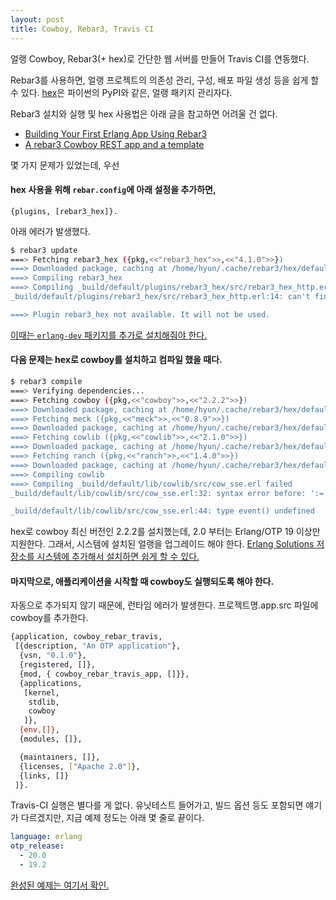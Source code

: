 ```yaml
---
layout: post
title: Cowboy, Rebar3, Travis CI
---
```


얼랭 Cowboy, Rebar3(+ hex)로 간단한 웹 서버를 만들어 Travis CI를 연동했다.

Rebar3를 사용하면, 얼랭 프로젝트의 의존성 관리, 구성, 배포 파일 생성 등을 쉽게 할 수 있다. [hex](https://hex.pm)은 파이썬의 PyPI와 같은, 얼랭 패키지 관리자다.

Rebar3 설치와 실행 및 hex 사용법은 아래 글을 참고하면 어려울 건 없다.

 - [Building Your First Erlang App Using Rebar3](https://medium.com/erlang-central/building-your-first-erlang-app-using-rebar3-25f40b109aad)
 - [A rebar3 Cowboy REST app and a template](http://davekuhlman.org/rebar3-cowboy-rest-template.html)


몇 가지 문제가 있었는데, 우선

#### hex 사용을 위해 `rebar.config`에 아래 설정을 추가하면,
```config
{plugins, [rebar3_hex]}.
```
아래 에러가 발생했다.

```bash
$ rebar3 update
===> Fetching rebar3_hex ({pkg,<<"rebar3_hex">>,<<"4.1.0">>})
===> Downloaded package, caching at /home/hyun/.cache/rebar3/hex/default/packages/rebar3_hex-4.1.0.tar
===> Compiling rebar3_hex
===> Compiling _build/default/plugins/rebar3_hex/src/rebar3_hex_http.erl failed
_build/default/plugins/rebar3_hex/src/rebar3_hex_http.erl:14: can't find include lib "public_key/include/OTP-PUB-KEY.hrl"

===> Plugin rebar3_hex not available. It will not be used.

```

[이때는 `erlang-dev` 패키지를 추가로 설치해줘야 한다.](https://github.com/edgurgel/httpoison/issues/46)


#### 다음 문제는 hex로 cowboy를 설치하고 컴파일 했을 때다.
```bash
$ rebar3 compile
===> Verifying dependencies...
===> Fetching cowboy ({pkg,<<"cowboy">>,<<"2.2.2">>})
===> Downloaded package, caching at /home/hyun/.cache/rebar3/hex/default/packages/cowboy-2.2.2.tar
===> Fetching meck ({pkg,<<"meck">>,<<"0.8.9">>})
===> Downloaded package, caching at /home/hyun/.cache/rebar3/hex/default/packages/meck-0.8.9.tar
===> Fetching cowlib ({pkg,<<"cowlib">>,<<"2.1.0">>})
===> Downloaded package, caching at /home/hyun/.cache/rebar3/hex/default/packages/cowlib-2.1.0.tar
===> Fetching ranch ({pkg,<<"ranch">>,<<"1.4.0">>})
===> Downloaded package, caching at /home/hyun/.cache/rebar3/hex/default/packages/ranch-1.4.0.tar
===> Compiling cowlib
===> Compiling _build/default/lib/cowlib/src/cow_sse.erl failed
_build/default/lib/cowlib/src/cow_sse.erl:32: syntax error before: ':='

_build/default/lib/cowlib/src/cow_sse.erl:44: type event() undefined
```

hex로 cowboy 최신 버전인 2.2.2를 설치했는데, 2.0 부터는 Erlang/OTP 19 이상만 지원한다.
그래서, 시스템에 설치된 얼랭을 업그레이드 해야 한다.
[Erlang Solutions 저장소를 시스템에 추가해서 설치하면 쉽게 할 수 있다.](https://www.erlang-solutions.com/resources/download.html)


#### 마지막으로, 애플리케이션을 시작할 때 cowboy도 실행되도록 해야 한다.
자동으로 추가되지 않기 때문에, 런타임 에러가 발생한다.
프로젝트명.app.src 파일에 cowboy를 추가한다.
```bash
{application, cowboy_rebar_travis,
 [{description, "An OTP application"},
  {vsn, "0.1.0"},
  {registered, []},
  {mod, { cowboy_rebar_travis_app, []}},
  {applications,
   [kernel,
    stdlib,
    cowboy
   ]},
  {env,[]},
  {modules, []},

  {maintainers, []},
  {licenses, ["Apache 2.0"]},
  {links, []}
 ]}.

```


Travis-CI 실행은 별다를 게 없다.
유닛테스트 들어가고, 빌드 옵션 등도 포함되면 얘기가 다르겠지만,
지금 예제 정도는 아래 몇 줄로 끝이다.
```yml
language: erlang
otp_release:
  - 20.0
  - 19.2
```

[완성된 예제는 여기서 확인.](https://github.com/surinkim/cowboy_rebar_travis)


